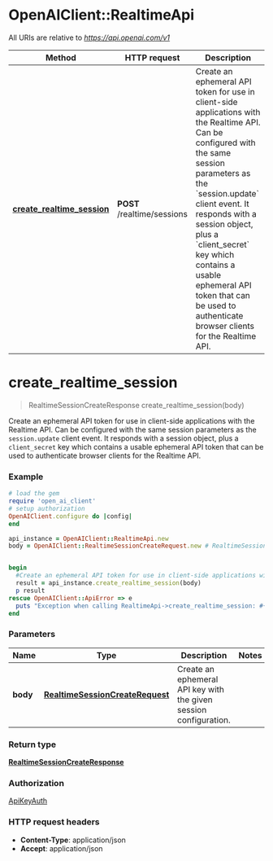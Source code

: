 # OpenAIClient::RealtimeApi

All URIs are relative to *https://api.openai.com/v1*

Method | HTTP request | Description
------------- | ------------- | -------------
[**create_realtime_session**](RealtimeApi.md#create_realtime_session) | **POST** /realtime/sessions | Create an ephemeral API token for use in client-side applications with the Realtime API. Can be configured with the same session parameters as the &#x60;session.update&#x60; client event.  It responds with a session object, plus a &#x60;client_secret&#x60; key which contains a usable ephemeral API token that can be used to authenticate browser clients for the Realtime API. 

# **create_realtime_session**
> RealtimeSessionCreateResponse create_realtime_session(body)

Create an ephemeral API token for use in client-side applications with the Realtime API. Can be configured with the same session parameters as the `session.update` client event.  It responds with a session object, plus a `client_secret` key which contains a usable ephemeral API token that can be used to authenticate browser clients for the Realtime API. 

### Example
```ruby
# load the gem
require 'open_ai_client'
# setup authorization
OpenAIClient.configure do |config|
end

api_instance = OpenAIClient::RealtimeApi.new
body = OpenAIClient::RealtimeSessionCreateRequest.new # RealtimeSessionCreateRequest | Create an ephemeral API key with the given session configuration.


begin
  #Create an ephemeral API token for use in client-side applications with the Realtime API. Can be configured with the same session parameters as the `session.update` client event.  It responds with a session object, plus a `client_secret` key which contains a usable ephemeral API token that can be used to authenticate browser clients for the Realtime API. 
  result = api_instance.create_realtime_session(body)
  p result
rescue OpenAIClient::ApiError => e
  puts "Exception when calling RealtimeApi->create_realtime_session: #{e}"
end
```

### Parameters

Name | Type | Description  | Notes
------------- | ------------- | ------------- | -------------
 **body** | [**RealtimeSessionCreateRequest**](RealtimeSessionCreateRequest.md)| Create an ephemeral API key with the given session configuration. | 

### Return type

[**RealtimeSessionCreateResponse**](RealtimeSessionCreateResponse.md)

### Authorization

[ApiKeyAuth](../README.md#ApiKeyAuth)

### HTTP request headers

 - **Content-Type**: application/json
 - **Accept**: application/json



